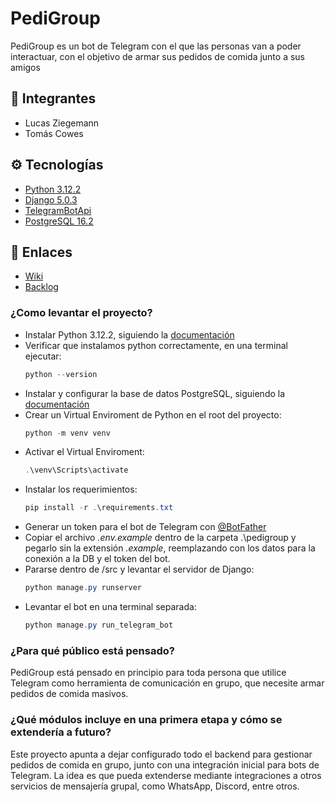 # PediGroup
PediGroup es un bot de Telegram con el que las personas van a poder interactuar, con el objetivo de armar sus pedidos de comida junto a sus amigos

## 👤 Integrantes
- Lucas Ziegemann
- Tomás Cowes

## ⚙️ Tecnologías
- [Python 3.12.2](https://www.python.org/) 
- [Django 5.0.3](https://www.djangoproject.com/)
- [TelegramBotApi](https://core.telegram.org/bots/api)
- [PostgreSQL 16.2](https://www.postgresql.org/)

## 🔗 Enlaces
- [Wiki](https://github.com/tcowes/pedigroup/wiki)
- [Backlog](https://lucasziegemann.atlassian.net/jira/core/projects/PED/board)

### ¿Como levantar el proyecto?
- Instalar Python 3.12.2, siguiendo la [documentación](https://www.python.org/downloads/release/python-3122/)
- Verificar que instalamos python correctamente, en una terminal ejecutar:
    ```powershell
    python --version
    ```
- Instalar y configurar la base de datos PostgreSQL, siguiendo la [documentación](https://www.postgresql.org/download/)
- Crear un Virtual Enviroment de Python en el root del proyecto:
    ```powershell
    python -m venv venv
    ```
- Activar el Virtual Enviroment:
    ```powershell
    .\venv\Scripts\activate
    ```
- Instalar los requerimientos:
    ```powershell
    pip install -r .\requirements.txt
    ```
- Generar un token para el bot de Telegram con [@BotFather](https://core.telegram.org/bots/features#botfather)
- Copiar el archivo *.env.example* dentro de la carpeta .\pedigroup y pegarlo sin la extensión *.example*, reemplazando con los datos para la conexión a la DB y el token del bot.
- Pararse dentro de /src y levantar el servidor de Django:
    ```powershell
    python manage.py runserver
    ```
- Levantar el bot en una terminal separada:
    ```powershell
    python manage.py run_telegram_bot
    ```

### ¿Para qué público está pensado?
PediGroup está pensado en principio para toda persona que utilice Telegram como herramienta de comunicación en grupo, que necesite armar pedidos de comida masivos.

### ¿Qué módulos incluye en una primera etapa y cómo se extendería a futuro?
Este proyecto apunta a dejar configurado todo el backend para gestionar pedidos de comida en grupo, junto con una integración inicial para bots de Telegram. La
idea es que pueda extenderse mediante integraciones a otros servicios de mensajería grupal, como WhatsApp, Discord, entre otros.
